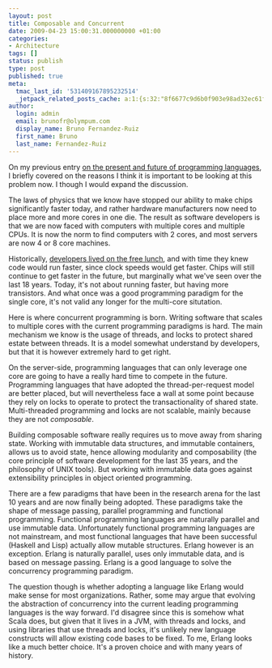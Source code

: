 ```yaml
---
layout: post
title: Composable and Concurrent
date: 2009-04-23 15:00:31.000000000 +01:00
categories:
- Architecture
tags: []
status: publish
type: post
published: true
meta:
  tmac_last_id: '531409167895232514'
  _jetpack_related_posts_cache: a:1:{s:32:"8f6677c9d6b0f903e98ad32ec61f8deb";a:2:{s:7:"expires";i:1414945836;s:7:"payload";a:3:{i:0;a:1:{s:2:"id";i:315;}i:1;a:1:{s:2:"id";i:245;}i:2;a:1:{s:2:"id";i:313;}}}}
author:
  login: admin
  email: brunofr@olympum.com
  display_name: Bruno Fernandez-Ruiz
  first_name: Bruno
  last_name: Fernandez-Ruiz
---
```


On my previous entry <a href="/future/on-language-polyglotism/">on the
present and future of programming languages</a>, I briefly covered on
the reasons I think it is important to be looking at this problem now.
I though I would expand the discussion.

<p>The laws of physics that we know have stopped our ability to make chips significantly faster today, and rather hardware manufacturers now need to place more and more cores in one die. The result as software developers is that we are now faced with computers with multiple cores and multiple CPUs. It is now the norm to find computers with 2 cores, and most servers are now 4 or 8 core machines.</p>
<p>Historically, <a href="http://www.gotw.ca/publications/concurrency-ddj.htm">developers lived on the free lunch</a>, and with time they knew code would run faster, since clock speeds would get faster. Chips will still continue to get faster in the future, but marginally what we've seen over the last 18 years. Today, it's not about running faster, but having more transistors. And what once was a good programming paradigm for the single core, it's not valid any longer for the multi-core situtation.</p>
<p>Here is where concurrent programming is born. Writing software that scales to multiple cores with the current programming paradigms is hard. The main mechanism we know is the usage of threads, and locks to protect shared estate between threads. It is a model somewhat understand by developers, but that it is however extremely hard to get right.</p>
<p>On the server-side, programming languages that can only leverage one core are going to have a really hard time to compete in the future. Programming languages that have adopted the thread-per-request model are better placed, but will nevertheless face a wall at some point because they rely on locks to operate to protect the transactionality of shared state. Multi-threaded programming and locks are not scalable, mainly because they are not <em>composable</em>.</p>
<p>Building composable software really requires us to move away from sharing state. Working with immutable data structures, and immutable containers, allows us to avoid state, hence allowing modularity and composability (the core principle of software development for the last 35 years, and the philosophy of UNIX tools). But working with immutable data goes against extensibility principles in object oriented programming.</p>
<p>There are a few paradigms that have been in the research arena for the last 10 years and are now finally being adopted. These paradigms take the shape of message passing, parallel programming and functional programming. Functional programming languages are naturally parallel and use immutable data. Unfortunately functional programming languages are not mainstream, and most functional languages that have been successful (Haskell and Lisp) actually allow mutable structures. Erlang however is an exception. Erlang is naturally parallel, uses only immutable data, and is based on message passing. Erlang is a good language to solve the concurrency programming paradigm.</p>
<p>The question though is whether adopting a language like Erlang would make sense for most organizations. Rather, some may argue that evolving the abstraction of concurrency into the current leading programming languages is the way forward. I'd disagree since this is somehow what Scala does, but given that it lives in a JVM, with threads and locks, and using libraries that use threads and locks, it's unlikely new language constructs will allow existing code bases to be fixed. To me, Erlang looks like a much better choice. It's a proven choice and with many years of history.</p>
